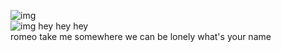 ![img](/img/docusaurus.png)  
![img](/img/docusaurus-social-card.jpg)
hey hey hey  
romeo take me somewhere we can be lonely
what's your name